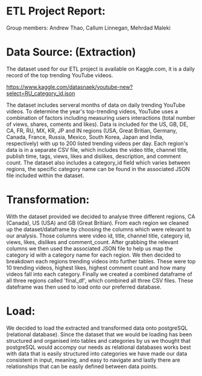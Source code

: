 # ETL Project Report:
Group members: Andrew Thao, Callum Linnegan, Mehrdad Maleki

# Data Source: (Extraction)
The dataset used for our ETL project is available on Kaggle.com, it is a daily record of the top trending YouTube videos.

https://www.kaggle.com/datasnaek/youtube-new?select=RU_category_id.json

The dataset includes serveral months of data on daily trending YouTube videos. To determine the year's top-trending videos, YouTube uses a combination of factors including measuring users interactions (total number of views, shares, coments and likes). Data is included for the US, GB, DE, CA, FR, RU, MX, KR, JP and IN regions (USA, Great Britian, Germany, Canada, France, Russia, Mexico, South Korea, Japan and India, respectively) with up to 200 listed trending videos per day. 
Each region's data is in a separate CSV file, which includes the video title, channel title, publish time, tags, views, likes and dislikes, description, and comment count.
The dataset also includes a category_id field which varies between regions, the specific category name can be found in the associated JSON file included within the dataset.

# Transformation:
With the dataset provided we decided to analyse three different regions, CA (Canada), US (USA) and GB (Great Britian). From each region we cleaned up the dataset/dataframe by choosing the columns which were relevant to our analysis. Those columns were video id, title, channel title, category id, views, likes, dislikes and comment_count. After grabbing the relevant columns we then used the associated JSON file to help us map the category id with a category name for each region. We then decided to breakdown each regions trending videos into further tables. These were top 10 trending videos, highest likes, highest comment count and how many videos fall into each category. Finally we created a combined dataframe of all three regions called 'final_df', which combined all three CSV files. These dateframe was then used to load onto our preferred database.

# Load:
We decided to load the extracted and transformed data onto postgreSQL (relational database). Since the dataset that we would be loading has been structured and organised into tables and categories by us we thought that postgreSQL would accompy our needs as relational databases works best with data that is easily structured into categories we have made our data consistent in input, meaning, and easy to navigate and lastly there are relationships that can be easily defined between data points.
